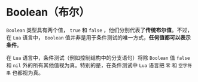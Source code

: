 # Boolean（布尔）

`Boolean` 类型具有两个值， `true` 和 `false` ，他们分别代表了**传统布尔值**。不过，在 `Lua` 语言中， `Boolean` 值并非是用于条件测试的唯一方式，**任何值都可以表示条件**。

在 `Lua` 语言中，条件测试（例如控制结构中的分支语句）将除 `Boolean` 值 `false` 和 `nil` 外的所有其他值视为真。特别的是，在条件测试中 `Lua` 语言把 `零` 和 `空字符串` 也都视为真。
